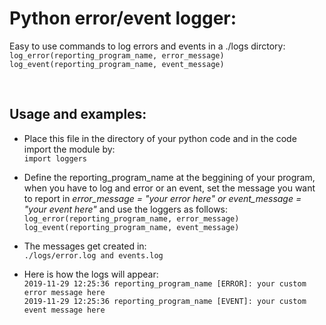 # Python error/event logger:
Easy to use commands to log errors and events in a ./logs dirctory:<br>
`log_error(reporting_program_name, error_message)`<br>
`log_event(reporting_program_name, event_message)`

<br>

## Usage and examples:
- Place this file in the directory of your python code and in the code import the module by:<br>
  `import loggers`

- Define the reporting_program_name at the beggining of your program, when you have to log and error or an event, set the message you want to report in <i>error_message = "your error here" or event_message = "your event here"</i> and use the loggers as follows:<br>
  `log_error(reporting_program_name, error_message)`<br>
  `log_event(reporting_program_name, event_message)`

- The messages get created in:<br>
`./logs/error.log and events.log`

- Here is how the logs will appear:<br>
`2019-11-29 12:25:36 reporting_program_name [ERROR]: your custom error message here`<br>
`2019-11-29 12:25:36 reporting_program_name [EVENT]: your custom event message here`
